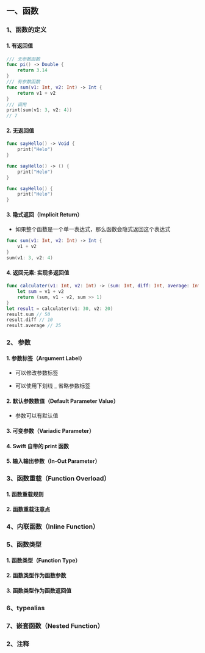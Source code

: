 ## 一、函数

### 1、函数的定义

#### 1. 有返回值

```swift
/// 无参数函数
func pi() -> Double {
    return 3.14
}
/// 有参数函数
func sum(v1: Int, v2: Int) -> Int {
    return v1 + v2
}
/// 调用
print(sum(v1: 3, v2: 4))
// 7
```

#### 2. 无返回值

```swift
func sayHello() -> Void {
    print("Helo")
}

func sayHello() -> () {
    print("Helo")
}

func sayHello() {
    print("Helo")
}
```

#### 3. 隐式返回（Implicit Return）

* 如果整个函数是一个单一表达式，那么函数会隐式返回这个表达式

```swift
func sum(v1: Int, v2: Int) -> Int {
    v1 + v2
}
sum(v1: 3, v2: 4)
```

#### 4. 返回元素: 实现多返回值

```swift
func calculater(v1: Int, v2: Int) -> (sum: Int, diff: Int, average: Int) {
    let sum = v1 + v2
    return (sum, v1 - v2, sum >> 1)
}
let result = calculater(v1: 30, v2: 20)
result.sum // 50
result.diff // 10
result.average // 25
```

### 2、 参数

#### 1. 参数标签（Argument Label）

* 可以修改参数标签



* 可以使用下划线 _ 省略参数标签

#### 2. 默认参数数值（Default Parameter Value）

* 参数可以有默认值



#### 3. 可变参数（Variadic Parameter）



#### 4. Swift 自带的 print 函数

#### 5. 输入输出参数（In-Out Parameter）



### 3、函数重载（Function Overload）

#### 1. 函数重载规则



#### 2. 函数重载注意点



### 4、内联函数（Inline Function）



### 5、函数类型



#### 1. 函数类型（Function Type）



#### 2. 函数类型作为函数参数



#### 3. 函数类型作为函数返回值



### 6、typealias



### 7、嵌套函数（Nested Function）





















### 2、注释















